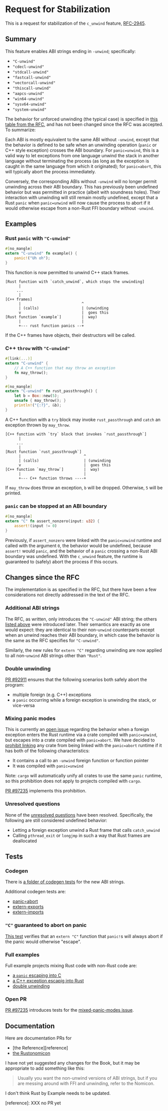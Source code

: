 # Request for Stabilization

<!-- Note: waiting on https://github.com/rust-lang/rust/pull/97235 -->
<!-- Note: need to finish this documentation: https://github.com/BatmanAoD/reference/tree/c-unwind-documentation -->

This is a request for stabilization of the `c_unwind` feature,
[RFC-2945][rfc-text].

## Summary

This feature enables ABI strings ending in `-unwind`; specifically:

- `"C-unwind"`
- `"cdecl-unwind"`
- `"stdcall-unwind"`
- `"fastcall-unwind"`
- `"vectorcall-unwind"`
- `"thiscall-unwind"`
- `"aapcs-unwind"`
- `"win64-unwind"`
- `"sysv64-unwind"`
- `"system-unwind"`

The behavior for unforced unwinding (the typical case) is specified in [this
table from the RFC][rfc-table], and has not been changed since the RFC was
accepted. To summarize:

Each ABI is mostly equivalent to the same ABI without `-unwind`, except that
the behavior is defined to be safe when an unwinding operation (`panic` or C++
style exception) crosses the ABI boundary. For `panic=unwind`, this is a valid
way to let exceptions from one language unwind the stack in another language
without terminating the process (as long as the exception is caught in the same
language from which it originated); for `panic=abort`, this will typically
abort the process immediately.

Conversely, the corresponding ABIs without `-unwind` will no longer permit
unwinding across their ABI boundary. This has previously been undefined
behavior but was permitted in practice (albeit with soundness holes). Their
interaction with unwinding will still remain mostly undefined, except that a
Rust `panic` when `panic=unwind` will now cause the process to abort if it
would otherwise escape from a non-Rust FFI boundary without `-unwind`.

## Examples

### Rust `panic` with `"C-unwind"`

```rust
#[no_mangle]
extern "C-unwind" fn example() {
    panic!("Uh oh");
}
```

This function is now permitted to unwind C++ stack frames.

```
[Rust function with `catch_unwind`, which stops the unwinding]
      |
     ...
      |
[C++ frames]
      |                           ^
      | (calls)                   | (unwinding
      v                           |  goes this
[Rust function `example`]         |  way)
      |                           |
      +--- rust function panics --+
```

If the C++ frames have objects, their destructors will be called.

### C++ `throw` with `"C-unwind"`

```rust
#[link(...)]
extern "C-unwind" {
    // A C++ function that may throw an exception
    fn may_throw();
}

#[no_mangle]
extern "C-unwind" fn rust_passthrough() {
    let b = Box::new(5);
    unsafe { may_throw(); }
    println!("{:?}", &b);
}
```

A C++ function with a `try` block may invoke `rust_passthrough` and `catch` an
exception thrown by `may_throw`.

```
[C++ function with `try` block that invokes `rust_passthrough`]
      |
     ...
      |
[Rust function `rust_passthrough`]
      |                            ^
      | (calls)                    | (unwinding
      v                            |  goes this
[C++ function `may_throw`]         |  way)
      |                            |
      +--- C++ function throws ----+
```

If `may_throw` does throw an exception, `b` will be dropped. Otherwise, `5`
will be printed.

### `panic` can be stopped at an ABI boundary

```rust
#[no_mangle]
extern "C" fn assert_nonzero(input: u32) {
    assert!(input != 0)
}
```

Previously, if `assert_nonzero` were linked with the `panic=unwind` runtime and
called with the argument `0`, the behavior would be undefined, because
`assert!` would `panic`, and the behavior of a `panic` crossing a non-Rust ABI
boundary was undefined. With the `c_unwind` feature, the runtime is guaranteed
to (safely) abort the process if this occurs.

## Changes since the RFC

The implementation is as specified in the RFC, but there have been a few
considerations not directly addressed in the text of the RFC.

### Additional ABI strings

The RFC, as written, only introduces the `"C-unwind"` ABI string; the others
[listed above](#summary) were introduced later. Their semantics are exactly as
one would expect: they are identical to their non-`unwind` counterparts except
when an unwind reaches their ABI boundary, in which case the behavior is the
same as the RFC specifies for `"C-unwind"`.

Similarly, the new rules for `extern "C"` regarding unwinding are now applied
to all non-`unwind` ABI strings other than `"Rust"`.

### Double unwinding

[PR #92911][pr-double-unwind] ensures that the following scenarios both safely
abort the program:

* multiple foreign (e.g. C++) exceptions
* a `panic` occurring while a foreign exception is unwinding the stack, or
  vice-versa

### Mixing panic modes

This is currently an [open issue][issue-mixed-panic] regarding the behavior
when a foreign exception enters the Rust runtime via a crate compiled with
`panic=unwind`, but escapes into a crate compiled with `panic=abort`. We have
decided to [prohibit linking][pr-fix-mixed-panic] any crate from being linked
with the `panic=abort` runtime if it has both of the following characteristics:

* It contains a call to an `-unwind` foreign function or function pointer
* It was compiled with `panic=unwind`

Note: `cargo` will automatically unify all crates to use the same `panic`
runtime, so this prohibition does not apply to projects compiled with `cargo`.

[PR #97235][pr-fix-mixed-panic] implements this prohibition.

### Unresolved questions

None of the [unresolved questions][rfc-unresolved] have been resolved.
Specifically, the following are still considered undefined behavior:

* Letting a foreign exception unwind a Rust frame that calls `catch_unwind`
* Calling `pthread_exit` or `longjmp` in such a way that Rust frames are
  deallocated

## Tests

### Codegen

There is [a folder of codegen tests][codegen-unwind] for the new ABI strings.

Additional codegen tests are:

* [panic=abort][codegen-extra-1]
* [extern-exports][codegen-extra-2]
* [extern-imports][codegen-extra-3]

### `"C"` guaranteed to abort on panic

[This test][abort-on-panic] verifies that an `extern "C"` function that
`panic!`s will always abort if the panic would otherwise "escape".

### Full examples

Full example projects mixing Rust code with non-Rust code are:

* [a `panic` escaping into C][panic-into-c]
* [a C++ exception escapig into Rust][cpp-throw-into-rust]
* [double unwinding][double-unwind]

### Open PR

[PR #97235][pr-fix-mixed-panic] introduces tests for the [mixed-panic-modes
issue](#mixing-panic-modes).

## Documentation

Here are documentation PRs for

* [the Reference][reference]
* [the Rustonomicon][nomicon]

I have not yet suggested any changes for the Book, but it may be appropriate to
add something like this:

> Usually you want the non-unwind versions of ABI strings, but if you are
> messing around with FFI and unwinding, refer to the Nomicon.

I don't think Rust by Example needs to be updated.

<!-- links -->
[rfc-text]: https://github.com/rust-lang/rfcs/blob/master/text/2945-c-unwind-abi.md
[rfc-table]: https://github.com/rust-lang/rfcs/blob/master/text/2945-c-unwind-abi.md#abi-boundaries-and-unforced-unwinding
[rfc-unresolved]: https://github.com/rust-lang/rfcs/blob/master/text/2945-c-unwind-abi.md#unresolved-questions
[pr-fix-mixed-panic]: https://github.com/rust-lang/rust/pull/97235/files
[pr-double-unwind]: https://github.com/rust-lang/rust/pull/92911
[issue-mixed-panic]: https://github.com/rust-lang/rust/issues/96926
[pr-abort-in-personality]: https://github.com/rust-lang/rust/pull/86801
[codegen-unwind]: https://github.com/rust-lang/rust/tree/master/src/test/codegen/unwind-abis
[codegen-extra-1]: https://github.com/rust-lang/rust/blob/master/src/test/codegen/unwind-and-panic-abort.rs
[codegen-extra-2]: https://github.com/rust-lang/rust/blob/master/src/test/codegen/unwind-extern-exports.rs
[codegen-extra-3]: https://github.com/rust-lang/rust/blob/master/src/test/codegen/unwind-extern-imports.rs
[panic-into-c]: https://github.com/rust-lang/rust/tree/master/src/test/run-make-fulldeps/c-unwind-abi-catch-lib-panic
[cpp-throw-into-rust]: https://github.com/rust-lang/rust/tree/master/src/test/run-make-fulldeps/foreign-exceptions
[double-unwind]: https://github.com/rust-lang/rust/tree/master/src/test/run-make-fulldeps/foreign-double-unwind
[abort-on-panic]: https://github.com/rust-lang/rust/blob/master/src/test/ui/panics/abort-on-panic.rs
[nomicon]: https://github.com/rust-lang/nomicon/pull/365
[reference]: XXX no PR yet
